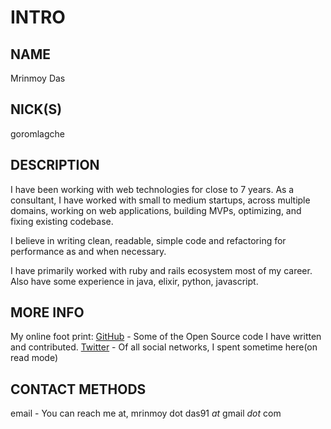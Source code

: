 # INTRO

## NAME

Mrinmoy Das

## NICK(S)

goromlagche

## DESCRIPTION

I have been working with web technologies for close to 7 years. As a consultant, I have worked with small to medium startups, across multiple domains, working on web applications, building MVPs, optimizing, and fixing existing codebase.

I believe in writing clean, readable, simple code and refactoring for performance as and when necessary.

I have primarily worked with ruby and rails ecosystem most of my career. Also have some experience in java, elixir, python, javascript.

## MORE INFO

My online foot print:
[GitHub](https://github.com/goromlagche) - Some of the Open Source code I have written and contributed.
[Twitter](https://twitter.com/goromlagche) - Of all social networks, I spent sometime here(on read mode)

## CONTACT METHODS

email - You can reach me at, mrinmoy dot das91 *at* gmail *dot* com
